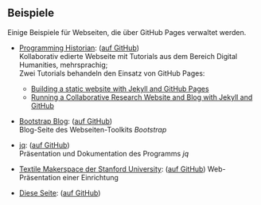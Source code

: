 ## Beispiele

Einige Beispiele für Webseiten, die über GitHub Pages verwaltet werden.

- [Programming Historian](https://programminghistorian.org): ([auf GitHub](https://github.com/programminghistorian/jekyll))  
  Kollaborativ edierte Webseite mit Tutorials aus dem Bereich Digital Humanities, mehrsprachig;  
  Zwei Tutorials behandeln den Einsatz von GitHub Pages:
  - [Building a static website with Jekyll and GitHub Pages](https://programminghistorian.org/en/lessons/building-static-sites-with-jekyll-github-pages)
  - [Running a Collaborative Research Website and Blog with Jekyll and GitHub](https://programminghistorian.org/en/lessons/collaborative-blog-with-jekyll-github)

- [Bootstrap Blog](https://blog.getbootstrap.com/): ([auf GitHub](https://github.com/twbs/blog))  
  Blog-Seite des Webseiten-Toolkits *Bootstrap*

- [jq](https://jqlang.github.io/jq/): ([auf GitHub](https://github.com/jqlang/jq/tree/master/docs))  
  Präsentation und Dokumentation des Programms *jq*

- [Textile Makerspace der Stanford University](https://textilemakerspace.stanford.edu/): ([auf GitHub](https://github.com/textilemakerspace/textilemakerspace.github.io))
  Web-Präsentation einer Einrichtung
  
- [Diese Seite](#): ([auf GitHub](https://github.com/mnscholz/github-pages-intro))
